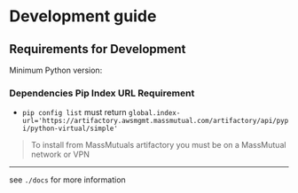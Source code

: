 # Development guide

## Requirements for Development
Minimum Python version:

### Dependencies Pip Index URL Requirement
  -   `pip config list` must return
      `global.index-url='https://artifactory.awsmgmt.massmutual.com/artifactory/api/pypi/python-virtual/simple'`

> To install from MassMutuals artifactory you must be on a MassMutual network or VPN

***
see `./docs` for more information
